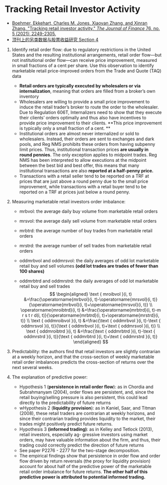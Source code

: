 # Tracking Retail Investor Activity

- [Boehmer, Ekkehart, Charles M. Jones, Xiaoyan Zhang, and Xinran Zhang. "Tracking retail investor activity." *The Journal of Finance* 76, no. 5 (2021): 2249-2305.](https://onlinelibrary.wiley.com/doi/abs/10.1111/jofi.13033)
- [顶刊上的另类数据与股票收益研究 Section 4](https://zhuanlan.zhihu.com/p/354068567)



1. Identify retail order flow: due to regulatory restrictions in the United States and the resulting institutional arrangements, retail order flow—but not institutional order flow—can receive price improvement, measured in small fractions of a cent per share. Use this observation to identify marketable retail price-improved orders from the Trade and Quote (TAQ) data

   - **Retail orders are typically executed by wholesalers or via internalization**, meaning that orders are filled from a broker’s own inventory
   - Wholesalers are willing to provide a small price improvement to induce the retail trader’s broker to route the order to the wholesaler. Due to Regulation 606T, Internalizers need to show that they execute their clients’ orders optimally and thus also have incentives to provide price improvement to their clients. **This price improvement is typically only a small fraction of a cent. **
   - Institutional orders are almost never internalized or sold to wholesalers. Instead, their orders are sent to exchanges and dark pools, and Reg NMS prohibits these orders from having subpenny limit prices. Thus, institutional transaction prices **are usually in round pennies**. The only exception applies to midpoint trades. Reg NMS has been interpreted to allow executions at the midpoint between the best bid and best offer, this means that many institutional transactions are also **reported at a half-penny price.**
   - Transactions with a retail seller tend to be reported on a TRF at prices that are just above a round penny due to the small price improvement, while transactions with a retail buyer tend to be reported on a TRF at prices just below a round penny.

2. Measuring marketable retail investors order imbalance:

   - mrbvol: the average daily buy volume from marketable retail orders 

   - mrsvol: the average daily sell volume from marketable retail orders

   - mrbtrd: the average number of buy trades from marketable retail orders

   - mrstrd: the average number of sell trades from marketable retail orders

   - oddmrbvol and oddmrsvol: the daily averages of odd lot marketable retail buy and sell volumes **(odd lot trades are trades of fewer than 100 shares)**

   - oddmrbtrd and oddmrstrd: the daily averages of odd lot marketable retail buy and sell trades
     $$
     \begin{aligned}
     \text { mroibvol }(i, t) &=\frac{\operatorname{mrbvol}(i, t)-\operatorname{mrsvol}(i, t)}{\operatorname{mrbvol}(i, t)+\operatorname{mrsvol}(i, t)} \\
     \operatorname{mroibtrd}(i, t) &=\frac{\operatorname{mrbtrd}(i, t)-m r s t r d(i, t)}{\operatorname{mrbtrd}(i, t)+\operatorname{mrstrd}(i, t)} \\
     \text { oddmroibvol }(i, t) &=\frac{\text { oddmrbvol }(i, t)-\text { oddmrsvol }(i, t)}{\text { oddmrbvol }(i, t)+\text { oddmrsvol }(i, t)} \\
     \text { oddmroibtrd }(i, t) &=\frac{\text { oddmrbtrd }(i, t)-\text { oddmrstrd }(i, t)}{\text { oddmrbtrd }(i, t)+\text { oddmrstrd }(i, t)}
     \end{aligned}
     $$

3. Predictability: the authors find that retail investors are slightly contrarian at a weekly horizon, and that the cross-section of weekly marketable retail order imbalances predicts the cross-section of returns over the next several weeks.

4. The explanation of predictive power: 

   - Hypothesis 1 (**persistence in retail order flow**): as in Chordia and Subrahmanyam (2004), order flows are persistent, and, since the retail buying/selling pressure is also persistent, this could lead directly to the predictability of future returns
   - wHypothesis 2 (**liquidity provision**): as in Kaniel, Saar, and Titman (2008), these retail traders are contrarian at weekly horizons, and since their contrarian trading provides liquidity to the market, their trades might positively predict future returns.
   - Hypothesis 3 **(informed trading)**: as in Kelley and Tetlock (2013), retail investors, especially ag- gressive investors using market orders, may have valuable information about the firm, and thus, their trading could correctly predict the direction of future returns 
   - See paper P2276 - 2277 for the two-stage decomposition.
   - The empirical findings show that persistence in order flow and order flow driven by return reversals (the proxy for liquidity provision) account for about half of the predictive power of the marketable retail order imbalance for future returns. **The other half of this predictive power is attributed to potential informed trading.**